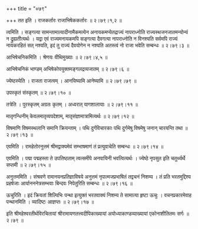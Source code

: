 +++
title = "०७९"

+++
तत इति । राजकर्तारः राजाभिषेककर्तारः  ॥  २।७९।१,२  ॥   

  

त्वमिति । सङ्गत्या सामन्तामात्यादीनामैकमत्येन अनायकमप्येतद्राज्यं नापराध्नोति राज्यस्थजनजातमन्योन्यं न द्रुह्यतीत्यर्थः । यद्वा एवं राज्यमनायकमपि सङ्गत्या दैवगत्या नापराध्नोति न विनश्यति सर्वमपि राज्यं नायकरहितं सत् नश्यति, इदं तु राज्यं दैवयोगेन न नश्यति अतस्त्वं नो राजा भवेति सम्बन्धः  ॥  २।७९।३  ॥   

  

आभिषेचनिकमिति । श्रेणयः वीथिमुख्याः  ॥  २।७९।४,५  ॥   

  

आभिषेचनिकं भाण्डम् अभिषेकोपयुक्तमङ्गलद्रव्यजातम्  ॥  २।७९।६  ॥   

  

ज्येष्ठस्येति । राजता राजत्वम् । आनयिष्यामि आनेष्यामि  ॥  २।७९।७९  ॥   

  

उपस्कृतं संस्कृतम्  ॥  २।७९।१०  ॥   

  

तत्रेति । पुरस्कृतम् अग्रतः कृतम् । अध्वरात् यागशालायाः  ॥  २।७९।११  ॥   

  

मातृगन्धिनीम् केवलमातृव्यपदेशाम्, मातृसंज्ञामात्रामित्यर्थः  ॥  २।७९।१२  ॥   

  

विषमाणि विषमस्थलानि समानि क्रियन्ताम् । पथि दुर्गविचारकाः पथि दुर्गमेषु विषमेषु जनान् चारयन्ति तथा  ॥  २।७९।१३  ॥   

  

एवमिति । रामहेतोरनुत्तमं श्रीमद्वाक्यमेवं सम्भाषमाणं तं प्रत्युवाचेति सम्बन्धः  ॥  २।७९।१४  ॥   

  

एवमिति । पद्मा पद्महस्ता ते उपतिष्ठताम् त्वत्समीपे अनपायिनी भवत्वित्यर्थः । ज्येष्ठे नृपसुत इति चतुर्थ्यर्थे सप्तमी  ॥  २।७९।१५  ॥   

  

अनुत्तममिति । संश्रवणे रामानयनप्रतिज्ञाविषये अनुत्तमं नृपात्मजप्रभाषितं तद्वचनं निशम्य । तं प्रति भरतमुद्दिश्य प्रहर्षजाः आर्यानननेत्रसम्भवाः बिन्दवः निपेतुरिति सम्बन्धः  ॥  २।७९।१६  ॥   

  

ऊचुरिति । इदं क्रियतां शिल्पिभिः पन्था इत्युक्तं भरतवाक्यं निशम्य ते सामात्या हृष्टा ऊचुः । वचनप्रकारमेवाह पन्थानमिति । व्यादिष्टः आज्ञप्तः  ॥  २।७९।१७  ॥   

  

इति श्रीमहेश्वरतीर्थविरचितायां श्रीरामायणतत्त्वदीपिकाख्यायां अयोध्याकाण्डव्याख्यायां एकोनाशीतितमः सर्गः  ॥  २।७९  ॥   

  

  


